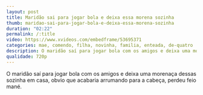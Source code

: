 ```yaml
---
layout: post
title: Maridão sai para jogar bola e deixa essa morena sozinha
thumb: maridao-sai-para-jogar-bola-e-deixa-essa-morena-sozinha
duration: "02:22"
permalink: /:title
video: https://www.xvideos.com/embedframe/53695371
categories: mae, comendo, filha, novinha, familia, enteada, de-quatro
description: O maridão saí para jogar bola com os amigos e deixa uma morenaça dessas sozinha em casa, obvio que acabaria arrumando para a cabeça, perdeu feio mané.
qualidade: 720p
---
```

O maridão saí para jogar bola com os amigos e deixa uma morenaça dessas sozinha em casa, obvio que acabaria arrumando para a cabeça, perdeu feio mané.